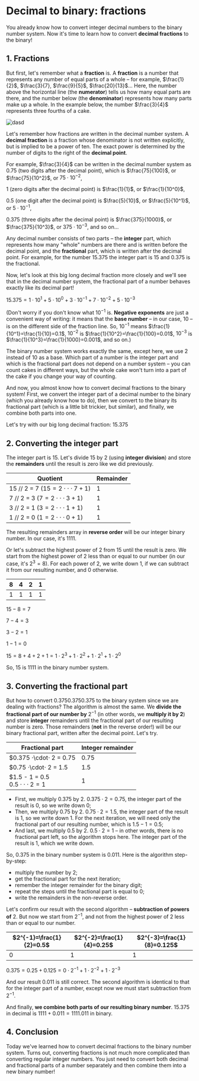 # Decimal to binary: fractions

You already know how to convert integer decimal numbers to the binary number system. Now it's time to learn how to convert **decimal fractions** to the binary!

## 1. Fractions

But first, let's remember what a **fraction** is. A **fraction** is a number that represents any number of equal parts of a whole – for example, $\frac{1}{2}$, $\frac{3}{7}, $\frac{9}{5}$, $\frac{20}{13}$... Here, the number above the horizontal line (the **numerator**) tells us how many equal parts are there, and the number below (the **denominator**) represents how many parts make up a whole. In the example below, the number $\frac{3}{4}$ represents three fourths of a cake.

![dasd](https://ucarecdn.com/642a6027-a854-4f41-bfb2-7e3d0da7f987/)

Let's remember how fractions are written in the decimal number system. A **decimal fraction** is a fraction whose denominator is not written explicitly, but is implied to be a power of ten. The exact power is determined by the number of digits to the right of the **decimal point**.

For example, $\frac{3}{4}$ can be written in the decimal number system as $0.75$ (two digits after the decimal point), which is $\frac{75}{100}$, or $\frac{75}{10^2}$, or $75\cdot10^{-2}$,

$1$ (zero digits after the decimal point) is $\frac{1}{1}$, or $\frac{1}{10^0}$,

$0.5$ (one digit after the decimal point) is $\frac{5}{10}$, or $\frac{5}{10^1}$, or $5\cdot10^{-1}$,

$0.375$ (three digits after the decimal point) is $\frac{375}{1000}$, or $\frac{375}{10^3}$, or $375\cdot10^{-3}$, and so on...

Any decimal number consists of two parts – the **integer** part, which represents how many "whole" numbers are there and is written before the decimal point, and the **fractional** part, which is written after the decimal point. For example, for the number $15.375$ the integer part is $15$ and $0.375$ is the fractional.

Now, let's look at this big long decimal fraction more closely and we'll see that in the decimal number system, the fractional part of a number behaves exactly like its decimal part!

$15.375=1\cdot10^{1}+5\cdot10^{0}+3\cdot10^{-1}+7\cdot10^{-2}+5\cdot10^{-3}$

(Don't worry if you don't know what $10^{-1}$ is. **Negative exponents** are just a convenient way of writing: it means that the **base number** – in our case, $10$ – is on the different side of the fraction line. So, $10^{-1}$ means $\frac{1}{10^1}=\frac{1}{10}=0.1$, $10^{-2}$ is $\frac{1}{10^2}=\frac{1}{100}=0.01$, $10^{-3}$ is $\frac{1}{10^3}=\frac{1}{1000}=0.001$, and so on.)

The binary number system works exactly the same, except here, we use $2$ instead of 10 as a basе. Which part of a number is the integer part and which is the fractional part does not depend on a number system – you can count cakes in different ways, but the whole cake won't turn into a part of the cake if you change your way of counting.

And now, you almost know how to convert decimal fractions to the binary system! First, we convert the integer part of a decimal number to the binary (which you already know how to do), then we convert to the binary its fractional part (which is a little bit trickier, but similar), and finally, we combine both parts into one.

Let's try with our big long decimal fraction: $15.375$

## 2. Converting the integer part

The integer part is $15$. Let's divide $15$ by $2$ (using **integer division**) and store the **remainders** until the result is zero like we did previously.

| Quotient | 	Remainder |
| ----- | ----- |
| 15 // 2 = 7 ($15 = 2 ⋅\cdot⋅ 7 + 1$) | 	1 |
| 7 // 2 = 3 ($7 = 2 ⋅\cdot⋅ 3 + 1)$  |	1 |
| 3 // 2 = 1 ($3 = 2 ⋅\cdot⋅ 1 + 1)$  |	1 |
| 1 // 2 = 0 ($1 = 2 ⋅\cdot⋅ 0 + 1)$ | 	1 |

The resulting remainders array in **reverse order** will be our integer binary number. In our case, it's $1111$.

Or let's subtract the highest power of $2$ from $15$ until the result is zero. We start from the highest power of $2$ less than or equal to our number (in our case, it's $2^{3} = 8$). For each power of $2$, we write down $1$, if we can subtract it from our resulting number, and $0$ otherwise.

|8| 	4| 	2| 	1|
| -- | -- | -- | -- |
| 1  |	1 | 	1 | 	1 |

$15−8=7$

$7−4=3$

$3−2=1$

$1−1=0$

$15 = 8 + 4 + 2 + 1 = 1\cdot2^3+1\cdot2^2+1\cdot2^1+1\cdot2^0$

So, $15$ is $1111$ in the binary number system.

## 3. Converting the fractional part

But how to convert 0.3750.3750.375 to the binary system since we are dealing with fractions? The algorithm is almost the same. We **divide the fractional part of our number by** $2^{-1}$ (in other words, we **multiply it by $2$**) and store **integer** remainders until the fractional part of our resulting number is zero. Those remainders (**not** in the reverse order!) will be our binary fractional part, written after the decimal point. Let's try.

| Fractional part | 	Integer remainder |
| --------------- | --------------------- |
| $0.375 ⋅\cdot⋅ 2 = 0.75 	| 0.75 |
| $0.75 ⋅\cdot⋅ 2 = 1.5 | 1.5 |
| $1.5 - 1 = 0.5 <br> $0.5 ⋅\cdot⋅ 2 = 1$ |	1 |

- First, we multiply $0.375$ by $2$. $0.375\cdot2=0.75$, the integer part of the result is $0$, so we write down $0$;
- Then, we multiply $0.75$ by $2$. $0.75\cdot2=1.5$, the integer part of the result is $1$, so we write down $1$. For the next iteration, we will need only the fractional part of our resulting number, which is $1.5-1=0.5$;
- And last, we multiply $0.5$ by $2$. $0.5\cdot2=1$ – in other words, there is no fractional part left, so the algorithm stops here. The integer part of the result is $1$, which we write down.

So, $0.375$ in the binary number system is $0.011$. Here is the algorithm step-by-step:

- multiply the number by $2$;
- get the fractional part for the next iteration;
- remember the integer remainder for the binary digit;
- repeat the steps until the fractional part is equal to $0$;
- write the remainders in the non-reverse order.

Let's confirm our result with the second algorithm – **subtraction of powers of** $2$. But now we start from $2^{-1}$, and not from the highest power of $2$ less than or equal to our number.

| $2^{-1}=\frac{1}{2}=0.5$ | 	$2^{-2}=\frac{1}{4}=0.25$ | 	$2^{-3}=\frac{1}{8}=0.125$ |
| ---------------------------------------------- | ------------------------------------------------ | ------------ |
| 0 	| 1  | 	1 |

$0.375=0.25+0.125=0\cdot2^{-1}+1\cdot2^{-2}+1\cdot2^{-3}$

And our result $0.011$ is still correct. The second algorithm is identical to that for the integer part of a number, except now we must start subtraction from $2^{-1}$.

And finally, **we combine both parts of our resulting binary number**. $15.375$ in decimal is $1111+0.011=1111.011$ in binary.

## 4. Conclusion

Today we've learned how to convert decimal fractions to the binary number system. Turns out, converting fractions is not much more complicated than converting regular integer numbers. You just need to convert both decimal and fractional parts of a number separately and then combine them into a new binary number!
